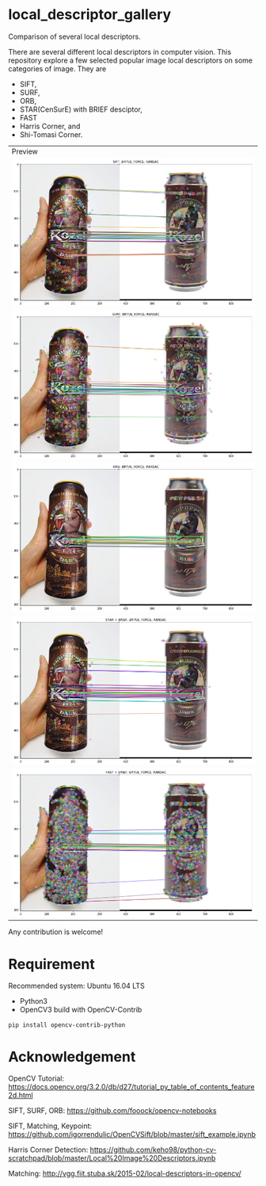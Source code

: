 # local_descriptor_gallery
Comparison of several local descriptors.

There are several different local descriptors in computer vision. This repository explore a few selected popular image 
local descriptors on some categories of image. They are 
* SIFT, 
* SURF, 
* ORB,
* STAR(CenSurE) with BRIEF desciptor,
* FAST
* Harris Corner, and
* Shi-Tomasi Corner.

<table align='center'>
<tr>
<td>
Preview
</td>
</tr>
<tr>
<td>
<img src = 'screenshots/sift.png' height = '300px'>
</td>
</tr>
<tr>
<td>
<img src = 'screenshots/surf.png' height = '300px'>
</td>
</tr>
<tr>
<td>
<img src = 'screenshots/orb.png' height = '300px'>
</td>
</tr>
<tr>
<td>
<img src = 'screenshots/star.png' height = '300px'>
</td>
</tr>
<tr>
<td>
<img src = 'screenshots/fast.png' height = '300px'>
</td>
</tr>
</table>



Any contribution is welcome!

# Requirement
Recommended system: Ubuntu 16.04 LTS

* Python3
* OpenCV3 build with OpenCV-Contrib
```
pip install opencv-contrib-python
```


# Acknowledgement

OpenCV Tutorial: https://docs.opencv.org/3.2.0/db/d27/tutorial_py_table_of_contents_feature2d.html

SIFT, SURF, ORB: https://github.com/fooock/opencv-notebooks

SIFT, Matching, Keypoint: https://github.com/igorrendulic/OpenCVSift/blob/master/sift_example.ipynb

Harris Corner Detection: https://github.com/keho98/python-cv-scratchpad/blob/master/Local%20Image%20Descriptors.ipynb

Matching: http://vgg.fiit.stuba.sk/2015-02/local-descriptors-in-opencv/